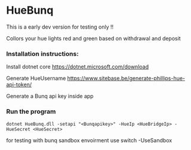 # HueBunq
This is a early dev version for testing only !!


Collors your hue lights red and green based on withdrawal and deposit


### Installation instructions:

Install dotnet core https://dotnet.microsoft.com/download 

Generate HueUsername https://www.sitebase.be/generate-phillips-hue-api-token/

Generate a Bunq api key inside app

### Run the program

```
dotnet HueBunq.dll -setapi "<Bunqapikey>" -HueIp <HueBridgeIp> -HueSecret <HueSecret>
```

for testing with bunq sandbox envoirment use switch -UseSandbox

